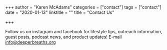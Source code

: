 +++
author = "Karen McAdams"
categories = ["contact"]
tags = ["contact"]
date = "2020-01-13"
linktitle = ""
title = "Contact Us"

+++

Follow us on instagram and facebook for lifestyle tips, outreach information, guest posts, podcast news, and product updates! E-mail info@deeperbreaths.org